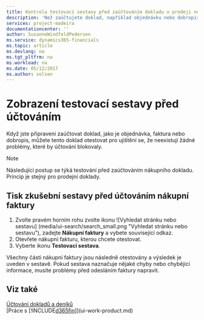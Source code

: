 ```yaml
---
title: Kontrola testovací sestavy před zaúčtováním dokladu o prodeji nebo nákupu | Microsoft Docs
description: 'Než zaúčtujete doklad, například objednávku nebo dobropis, můžete jej otestovat a zkontrolovat pro nalezení chyb, které by mohly účtování blokovat.'
services: project-madeira
documentationcenter: ''
author: SusanneWindfeldPedersen
ms.service: dynamics365-financials
ms.topic: article
ms.devlang: na
ms.tgt_pltfrm: na
ms.workload: na
ms.date: 05/12/2017
ms.author: solsen
---
```

# <a name="view-test-reports-before-posting"></a>Zobrazení testovací sestavy před účtováním
Když jste připraveni zaúčtovat doklad, jako je objednávka, faktura nebo dobropis, můžete tento doklad otestovat pro ujištění se, že neexistují žádné problémy, které by účtování blokovaly.

> [!NOTE]  
>   Následující postup se týká testování před zaúčtováním nákupního dokladu. Princip je stejný pro prodejní doklady.

## <a name="to-print-a-test-report-before-posting-a-purchase-invoice"></a>Tisk zkušební sestavy před účtováním nákupní faktury
1. Zvolte pravém horním rohu zvolte ikonu ![Vyhledat stránku nebo sestavu] (media/ui-search/search_small.png "Vyhledat stránku nebo sestavu"), zadejte **Nákupní faktury** a vybete související odkaz.
2. Otevřete nákupní fakturu, kterou chcete otestovat.
3. Vyberte ikonu **Testovací sestava**.  

Všechny části nákupní faktury jsou následně otestovány a výsledek je uveden v sestavě. Pokud sestava naznačuje nějaké chyby nebo chybějící informace, musíte problémy před odesláním faktury napravit.

## <a name="see-also"></a>Viz také
[Účtování dokladů a deníků](ui-post-documents-journals.md)  
[Práce s [!INCLUDE[d365fin](includes/d365fin_md.md)]](ui-work-product.md)

